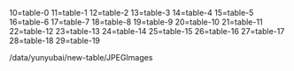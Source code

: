 10=table-0
11=table-1
12=table-2
13=table-3
14=table-4
15=table-5
16=table-6
17=table-7
18=table-8
19=table-9
20=table-10
21=table-11
22=table-12
23=table-13
24=table-14
25=table-15
26=table-16
27=table-17
28=table-18
29=table-19


/data/yunyubai/new-table/JPEGImages